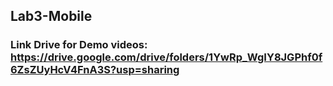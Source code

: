 ## Lab3-Mobile
### Link Drive for Demo videos: https://drive.google.com/drive/folders/1YwRp_WgIY8JGPhf0f6ZsZUyHcV4FnA3S?usp=sharing
